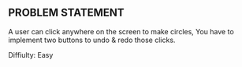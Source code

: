 ## PROBLEM STATEMENT

A user can click anywhere on the screen to make circles, You have to implement two buttons to undo & redo those clicks.

Diffiulty: Easy
